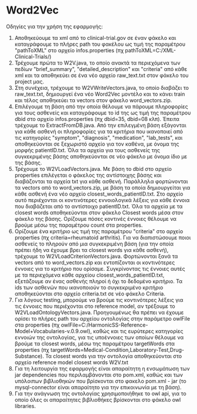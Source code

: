 # Word2Vec
Οδηγίες για την χρήση της εφαρμογής:
1. Αποθηκεύουμε τα xml από το clinical-trial.gov σε έναν φάκελο και καταγράφουμε το πλήρες path του φακέλου ως τιμή της παραμέτρου "pathToXML" στο αρχείο infos.properties (πχ pathToXML=C:/XML-Clinical-Trials/)
2. Τρέχουμε πρώτα το W2V.java, το οποίο ανακτά τα περιεχόμενα των πεδίων "brief_summary", "detailed_description" και "criteria" από κάθε xml και τα αποθηκεύει σε ένα νέο αρχείο raw_text.txt στον φάκελο του project μας.
3. Στη συνέχεια, τρέχουμε το W2VWriteVectors.java, το οποίο διαβάζει το raw_text.txt, δημιουργεί ένα νέο Word2Vec μοντέλο και το κάνει train και τέλος αποθηκεύει τα vectors στον φάκελο word_vectors.zip.
4. Επιλέγουμε τη βάση από την οποία θέλουμε να πάρουμε πληροφορίες για τους ασθενείς και καταγράφουμε το id της ως τιμή της παραμέτρου dbid στο αρχείο infos.properties (πχ dbid=35, dbid=08 κλπ). Έπειτα τρέχουμε το ExtractFromDB.java. Από την επιλεγμένη βάση εξάγονται για κάθε ασθενή οι πληροφορίες για τα κριτήρια που ικανοποιεί από τις κατηγορίες "symptom", "diagnosis", "medication", "lab_tests", και αποθηκεύονται σε ξεχωριστό αρχείο για τον καθένα, με όνομα της μορφής patientID.txt. Όλα τα αρχεία για τους ασθενείς της συγκεκριμένης βάσης αποθηκεύονται σε νέο φάκελo με όνομα ίδιο με της βάσης.
5. Τρέχουμε το W2VLoadVectors.java. Με βάση το dbid στο αρχείο properties επιλέγεται ο φάκελος της αντίστοιχης βάσης και διαβάζονται τα αρχεία txt για κάθε ασθενή. Παράλληλα φορτώνονται τα vectors από το word_vectors.zip, με βάση τα οποία δημιουργείται για κάθε ασθενή ένα νέο αρχείο closest_words_patientID.txt. Στο αρχείο αυτό περιέχονται οι κοντινότερες εννοιολογικά λέξεις για κάθε έννοια που διαβάζεται από το αντίστοιχο patientID.txt. Όλα τα αρχεία με τα closest words αποθηκεύονται στον φάκελο Closest words μέσα στον φάκελο της βάσης. Ορίζουμε πόσες κοντινές έννοιες θέλουμε να βρούμε μέσω της παραμέτρου count στα properties.  
6. Ορίζουμε ένα κριτήριο ως τιμή της παραμέτρου "criteria" στο αρχείο properties (πχ criteria=rheumatoid arthritis). Για να διαπιστώσουμε ποιοι ασθενείς το πληρούν από μια συγκεκριμένη βάση (για την οποία πρέπει ήδη να έχουμε βρει τα closest words για κάθε ασθενή), τρέχουμε το W2VLoadCriterionVectors.java. Φορτώνονται ξανά τα vectors από το word_vectors.zip και εντοπίζονται οι κοντινότερες έννοιες για το κριτήριο που ορίσαμε. Συγκρίνοντας τις έννοιες αυτές με τα περιεχόμενα κάθε αρχείου closest_words_patientID.txt, εξετάζουμε αν ένας ασθενής πληροί ή όχι το δεδομένο κριτήριο. Τα ids των ασθενών που ικανοποιούν το συγκεκριμένο κριτήριο αποθηκεύονται στο αρχείο criteria.txt σε νέο φάκελο Criteria.
7. Για λόγους testing, μπορούμε να βρούμε τις κοντινότερες λέξεις για τις έννοιες που περιέχονται στο reference model, αν τρέξουμε το W2VLoadOntologyVectors.java. Προηγουμένως θα πρέπει να έχουμε ορίσει το πλήρες path του αρχείου οντολογίας στην παράμετρο owlFile στα properties (πχ owlFile=C:/HarmonicSS-Reference-Model+Vocabularies-v.0.9.owl), καθώς και τις ευρύτερες κατηγορίες εννοιών της οντολογίας, για τις υποέννοιες των οποίων θέλουμε να βρούμε τα closest words, μέσω της παραμέτρου targetWords στα properties (πχ targetWords=Medical-Condition,Laboratory-Test,Drug-Substance). Τα closest words για την οντολογία αποθηκεύονται στο αρχείο reference model closest words W2V.txt
8. Για τη λειτουργία της εφαρμογής είναι απαραίτητη η ενσωμάτωση των jar dependencies που περιλαμβάνονται στο pom.xml, καθώς και των υπόλοιπων βιβλιοθηκών που βρίσκονται στο φακελο pom.xml - jar (το mysql-connector είναι απαραίτητο για την επικοινωνία με τη βάση).
9. Για την ανάγνωση της οντολογίας χρησιμοποιήθηκε το owl api, για το οποίο όλες οι απαραίτητες βιβλιοθήκες βρίσκονται στο φάκελο owl libraries.

